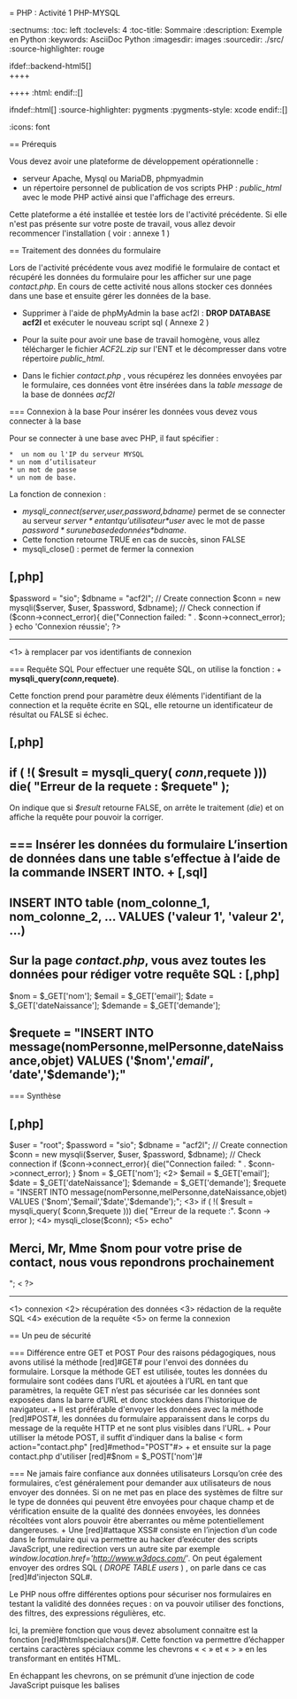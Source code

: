 = PHP : Activité 1  PHP-MYSQL

:sectnums:
:toc: left
:toclevels: 4
:toc-title: Sommaire
:description: Exemple en Python
:keywords: AsciiDoc Python
:imagesdir: images
:sourcedir: ./src/
:source-highlighter: rouge 

 



ifdef::backend-html5[]  
++++
<link rel="stylesheet" href="https://cdnjs.cloudflare.com/ajax/libs/font-awesome/4.7.0/css/font-awesome.min.css">
++++
:html:
endif::[]

ifndef::html[]
:source-highlighter: pygments
:pygments-style: xcode
endif::[] 

:icons: font



== Prérequis

Vous devez avoir une plateforme de développement opérationnelle :

* serveur Apache, Mysql ou MariaDB, phpmyadmin 
* un répertoire personnel de publication de vos scripts PHP : *public_html* avec le mode PHP activé ainsi que l'affichage des erreurs.

Cette plateforme a été installée et testée lors de l'activité précédente. Si elle n'est pas présente sur votre poste de travail, vous allez devoir recommencer l'installation ( voir : annexe 1 )

== Traitement des données du formulaire

Lors de l'activité précédente vous avez modifié le formulaire de contact et récupéré les données du formulaire pour les afficher sur une page *contact.php*. En cours de cette activité nous allons stocker ces données dans une base et ensuite gérer les données de la base.

* Supprimer à l'aide de phpMyAdmin la base acf2l :  **DROP DATABASE acf2l** et exécuter le nouveau script sql ( Annexe 2 ) 
* Pour la suite pour avoir une base de travail homogène, vous allez télécharger le fichier *ACF2L.zip* sur l'ENT et le décompresser dans votre répertoire *public_html*.

* Dans le fichier *contact.php* , vous récupérez les données envoyées par le formulaire, ces données vont être insérées dans la *table message* de la base de données *acf2l*

=== Connexion à la base
Pour insérer les données vous devez vous connecter à la base 

Pour se connecter à une base avec PHP, il faut spécifier :

    *  un nom ou l'IP du serveur MYSQL
    * un nom d’utilisateur
    * un mot de passe
    * un nom de base.
      
La fonction de connexion :

* *mysqli_connect($server,$user,$password,$bdname)* 
 permet de se connecter au serveur *$server* en tant qu’utilisateur *$user* avec le mot de passe *$password* sur une base de données *$bdname*. 
* Cette fonction retourne TRUE en cas de succès, sinon FALSE
* mysqli_close() : permet de fermer la connexion

[,php]
----
<?php
 $server = "localhost";
 $user = "root"; <1>
 $password = "sio";
 $dbname = "acf2l";

 // Create connection
 $conn = new mysqli($server, $user, $password, $dbname);
 // Check connection
  if ($conn->connect_error){
    die("Connection failed: " . $conn->connect_error);
  }
  echo 'Connexion réussie';
?>
----
<1> à remplacer par vos identifiants de connexion

=== Requête SQL
Pour effectuer une requête SQL, on utilise la fonction : +
**mysqli_query($conn,$requete)**.

Cette fonction prend pour paramètre deux éléments l'identifiant de la connection et la requête écrite en SQL, elle retourne un identificateur de résultat ou FALSE si échec.


[,php]
----
if ( !( $result = mysqli_query( $conn,$requete )))
	 die( "Erreur de la requete : $requete" );
----
On indique que si *$result* retourne FALSE, on arrête le traitement (*die*) et on affiche la requête pour pouvoir la corriger.

=== Insérer les données du formulaire 
L’insertion de données dans une table s’effectue à l’aide de la commande **INSERT INTO**. +
[,sql]
----
INSERT INTO table (nom_colonne_1, nom_colonne_2, ...
 VALUES ('valeur 1', 'valeur 2', ...)
----

Sur la page *contact.php*, vous avez toutes les données pour rédiger votre requête SQL :
[,php]
----
$nom = $_GET['nom'];
$email = $_GET['email'];
$date = $_GET['dateNaissance'];
$demande = $_GET['demande'];

$requete = "INSERT INTO message(nomPersonne,melPersonne,dateNaissance,objet) VALUES ('$nom','$email','$date','$demande');"
----



=== Synthèse


[,php]
----
<?php

	$server = "localhost"; <1>
 	$user = "root";
 	$password = "sio";
 	$dbname = "acf2l";

 	// Create connection
 	$conn = new mysqli($server, $user, $password, $dbname);
 	// Check connection
  	if ($conn->connect_error){
    	die("Connection failed: " . $conn->connect_error);
 	} 

	$nom = $_GET['nom']; <2>
	$email = $_GET['email'];
	$date = $_GET['dateNaissance'];
	$demande = $_GET['demande'];

	$requete = "INSERT INTO  message(nomPersonne,melPersonne,dateNaissance,objet) VALUES ('$nom','$email','$date','$demande');"; <3>


	if ( !( $result = mysqli_query( $conn,$requete )))
		die( "Erreur de la requete :". $conn -> error );  <4>
	
	mysqli_close($conn); <5>


	echo"<h2>Merci, Mr, Mme $nom pour votre prise de contact, nous vous repondrons prochainement </h2>"; <
?>

----

<1> connexion
<2> récupération des données
<3> rédaction de la requête SQL
<4> exécution de la requête
<5> on ferme la connexion






== Un peu de sécurité

=== Différence entre GET et POST
Pour des raisons pédagogiques, nous avons utilisé la méthode [red]#GET# pour l'envoi des données du formulaire. Lorsque la méthode GET est utilisée, toutes les données du formulaire sont codées dans l’URL et ajoutées à l’URL en tant que paramètres, la requête GET n’est pas sécurisée car les données sont exposées dans la barre d’URL et donc stockées dans l'historique de navigateur. +
Il est préférable d'envoyer les données avec la méthode [red]#POST#, les données du formulaire apparaissent dans le corps du message de la requête HTTP et ne sont plus visibles dans l'URL. +
Pour utilliser la métode POST, il suffit d'indiquer dans la balise < form action="contact.php" [red]#method="POST"#> +
et ensuite sur la page contact.php d'utiliser [red]#$nom = $_POST['nom']#

=== Ne jamais faire confiance aux données utilisateurs
Lorsqu’on crée des formulaires, c’est généralement pour demander aux utilisateurs de nous envoyer des données. Si on ne met pas en place des systèmes de filtre sur le type de données qui peuvent être envoyées pour chaque champ et de vérification ensuite de la qualité des données envoyées, les données récoltées vont alors pouvoir être aberrantes ou même potentiellement dangereuses. +
Une [red]#attaque XSS# consiste en l’injection d’un code dans le formulaire qui va permettre au hacker d’exécuter des scripts JavaScript, une redirection vers un autre site par exemple *window.location.href='http://www.w3docs.com/'*. On peut également envoyer des ordres SQL ( *DROPE TABLE users* ) , on parle dans ce cas [red]#d'injecton SQL#.

Le PHP nous offre différentes options pour sécuriser nos formulaires en testant la validité des données reçues : on va pouvoir utiliser des fonctions, des filtres, des expressions régulières, etc.

Ici, la première fonction que vous devez absolument connaitre est la fonction [red]#htmlspecialchars()#. Cette fonction va permettre d’échapper certains caractères spéciaux comme les chevrons « < » et « > » en les transformant en entités HTML.

En échappant les chevrons, on se prémunit d’une injection de code JavaScript puisque les balises <script> et /<script> vont être transformées en & <script> et &/<script> et ne vont donc pas être exécutées par le navigateur.

On va ensuite pouvoir utiliser d’autres fonctions pour nettoyer les données avant de les stocker comme [red]#trim()# qui va supprimer les espaces inutiles et [red]#stripslashes()# qui va supprimer les antislashes que certains hackers pourraient utiliser pour échapper des caractères spéciaux.

On peut ici créer une fonction personnalisée qui va se charger d’exécuter chacune des trois fonctions ci-dessus :

[,php]
----
function validDonnees($donnees){
        $donnees = trim($donnees);
        $donnees = stripslashes($donnees);
        $donnees = htmlspecialchars($donnees);
        return $donnees;
    }
----

=== isset() -  !empty()
Avant de récupérer les données d'un formulaire, il faut vérifier qu'elles ont bien été envoyées et qu'elles contiennent des valeurs . +
* La fonction [red]#isset()# vérifie l'existence d'une variable, exemple:  [red]#if (isset($_GET['nom'])#, si cette variable n'existe pas inutile d'essayer de récupérer sa valeur
* La fonction [red]#!empty()# vérifie si une variable n'est pas vide

[,php]
----
if ( isset($_GET['nom']) and !empty($_GET['nom'])){
				$nom = validDonnes($_GET['nom']);
		 }
----

== Gestion des données de la base 
[red]#CRUD# (create, read, update, delete) (créer, lire, mettre à jour, supprimer) est un acronyme pour les opérations réalisées sur des données stockées. +
Nous avons vu comment stocker des données avec l'ordre *SQL : INSERT*, nous allons voir les autres opérations *CRUD*.

=== READ : lecture des données
Sur une nouvelle page [red]#listeMessages.php#, vous allez devoir vous connecter à la base, rédiger la requête SQL, exécuter la requête et ensuite extraire les données pour les afficher.

* la connexion à la base est identique à celle vue pour les insertions.
* la requête SQL est une requête de sélection. L’utilisation la plus courante de SQL consiste à lire des données issues de la base de données. Cela s’effectue grâce à la commande [red]#SELECT#, qui retourne des enregistrements dans un tableau de résultat. L’utilisation basique de cette commande s’effectue de la manière suivante:
[,sql]
----
SELECT nom_du_champ FROM nom_table ;
----
Cette requête SQL va sélectionner *(SELECT)* le champ “nom_du_champ” provenant *(FROM)* de la table appelée “nom_table”. Si vous souhaitez afficher tous les champs, il suffit de remplacer le nom du/des champs par une [red]#*#. Exemple, on souhaite afficher toutes les données de la table message :

[,sql]
----
SELECT * FROM message ;
----
* Exécution de la requête SQL

[,php]
----
$requete = "SELECT * FROM message";

if ( !( $result = mysqli_query( $conn,$requete )))
	 die( 'Erreur de la requete : '.$requete );
----
Comme pour les insertions, on indique que si [red]#$result# retourne FALSE, on arrête le traitement (die) et on affiche la requête. +
L’identificateur de résultat [red]#$result# permettra à d’autres fonctions d’extraire ligne par ligne les données retournées par le serveur.

. Extraction des données +
L’affichage des résultats d’une requête se fait ligne par ligne. Une boucle permettra de recueillir chacune des lignes à partir de l’identifiant de résultat ($result) dans un tableau associatif : [red]#mysqli_fetch_assoc($result)# . Les clés étant les noms des champs de la table . Elle retourne FALSE s’il n’y a plus aucune ligne.

[,php]
----
<table class="table table-hover">
	<thead>
		<th>id</th>
		<th>nom</th>
		<th>mail</th>
		<th>date de naissance</th>
		<th>objet</th>
    </thead>
		
<?php
	//On teste si la requete retourne des résultats
	if (mysqli_num_rows($result) > 0) {
	// On exploite chaque ligne de résultat
    	while( $row = mysqli_fetch_assoc($result) ) {
          //print_r($row);
          echo "<tr>";
            echo "<td>".$row['idMessage']."</td>";
            echo "<td>".$row['nomPersonne']."</td>";
            echo "<td>".$row['melPersonne']."</td>";
            echo "<td>".$row['dateNaissance']."</td>";
            echo "<td>".$row['objet']."</td>";
          echo "</tr>";
       }
    }

?>
</table>
----

==== Synthèse
Sélection de tous les messages et affichage dans un tableau


[,php]
----
<?php

	$server = "localhost";
 	$user = "root";
 	$password = "sio";
 	$dbname = "acf2l";

 	// Create connection
 	$conn = new mysqli($server, $user, $password, $dbname);
 	// Check connection
  	if ($conn->connect_error){
    	die("Connection failed: " . $conn->connect_error); <1>
 	}

 	$requete = "SELECT * FROM message";

  if ( !( $result = mysqli_query( $conn,$requete )))
	   die( 'Erreur de la requete : '.$requete ); <2>

	 
?>
<table class="table table-hover"> <3>
	<thead>
		<th>id</th>
		<th>nom</th>
		<th>mail</th>
		<th>date de naissance</th>
		<th>objet</th>
	</thead>
		
<?php
	//On teste si la requete retourne des résultats
	if (mysqli_num_rows($result) > 0) {
	// On exploite chaque ligne de résultat
    	while( $row = mysqli_fetch_assoc($result) ) { <4>
          //print_r($row);
          echo "<tr>";
            echo "<td>".$row['idMessage']."</td>";
            echo "<td>".$row['nomPersonne']."</td>";
            echo "<td>".$row['melPersonne']."</td>";
            echo "<td>".$row['dateNaissance']."</td>";
            echo "<td>".$row['objet']."</td>";
          echo "</tr>";
       }
    }

?>
</table>

----

<1> connexion à la base
<2> Exécution de la requête
<3> corps du tableau en html
<4> extraction de chaque ligne de résultat dans un tableau associatif avec comme clé l'intutilé de chaque champ de la table

=== DELETE en SQL permet de supprimer des lignes dans une table.

La syntaxe SQL pour supprimer des lignes est la suivante :

[,sql]
----
DELETE FROM `table` WHERE condition
----

IMPORTANT: s’il n’y a pas de condition WHERE alors toutes les lignes seront supprimées et la table sera alors vide.

Une table doit contenir un champ qui identifie de manière unique chaque ligne ou entité, c'est le rôle de [red]#l'identifiant# ou ID qui en général est auto-incrémnté, c'est à dire que c'est le système de base de données qui se chargera de lui donner une valeur. Ainsi si on veut supprimer un message on utilisera l'identifiant du message 

[,sql]
----
DELETE FROM `message` WHERE idMessage = 1
----

On va donc ajouter une colonne à la liste des messages avec un lien vers une page deleteMessage.php et avec l'identifiant du message en paramètre.

* On aloute une entête *delete*
[,html]
----
<th>delete</th>
----
* contenu de la cellule, un lien qui pointe vers la page *deleteMessage.php* avec un paramère *id* dont le contenu est l'identifiant du message *$row['idMessage']*

[,php]
----
echo "<td><a href=deleteMessage.php?id=".$row['idMessage'].">delete</a></td>";
----
image::message.png[]

Si vous passer la souris sur les différents liens, vous devez voir le paramètre *id* changer de valeur pour prendre *l'identifiant* des différents messages. Si vous cliquez sur le lien, le navigateur vous indiquera que la page *deleteMessage.php* n'existe pas, vous devez la créer.

* Sur la page deleteMessage.php, on se connecte à la base, on récupère l'identifiant dans l'URL pour rédiger et exécuter la requête SQL de suppression, ensuite on redirige l'utilisateur vers la liste des messages.

* deleteMessage.php

[,php]
----
<?php

	$server = "localhost";
 	$user = "root";
 	$password = "sio";
 	$dbname = "acf2l";

 	// Create connection
 	$conn = new mysqli($server, $user, $password, $dbname);
 	// Check connection
  	if ($conn->connect_error){
    	die("Connection failed: " . $conn->connect_error);
 	}

	$id = $_GET['id'];

	$requete = "DELETE FROM  message where idMessage = $id";


	if ( !( $result = mysqli_query( $conn,$requete )))
		die( "Erreur de la requete :". $conn -> error );

	mysqli_close($conn);

	header('Location: listeMessages.php'); <1>
?>
----

<1> la page *deleteMessage.php* ne va rien afficher, elle s'occupe simplement d'exécuter la requête de suppression ensuite avec la fonction [red]#header#, on redirige l'utilisateur vers la page listeMessages.php

* avant de supprimer un message, vous pouvez faire apparaître une boîte de dialogue Javascript. La fonction *confirm* affiche une fenêtre avec une question et deux boutons : OK et Annuler. Le résultat est *true* si vous appuyez sur OK et *false* dans le cas contraire.

*onClick=\"return(confirm('Etes-vous sûr de vouloir supprimer ce message ?'));\"*


[,php]
----
echo "<td><a href=deleteMessage.php?id=".$row['idMessage']." onClick=\"return(confirm('Etes-vous sûr de vouloir supprimer ce message ?'));\">delete</a></td> ";
----


image::message2.png[]

== UPDATE : pour mettre à jour les données

La syntaxe SQL pour metre à jour des données est la suivante :

[,sql]
----
UPDATE table
SET colonne_1 = 'valeur 1', colonne_2 = 'valeur 2', colonne_3 = 'valeur 3'
WHERE condition
----

IMPORTANT: s’il n’y a pas de condition WHERE alors toutes les lignes seront mises à jour

On va donc ajouter une colonne à la liste des messages avec un lien vers une page updateMessage.php et avec l'identifiant du message en paramètre.

* On aloute une entête *update*
[,html]
----
<th>update</th>
----
* contenu de la cellule, un lien qui pointe vers la page *updateMessage.php* avec un paramère *id* dont le contenu est l'identifiant du message *$row['idMessage']*

[,php]
----
echo "<td><a href=updateForm.php?id=".$row['idMessage'].">update</a></td>";
----

image::message3.png[]

L'opération d'update est plus déicate, il faut présenter le formulaire avec les données du message à corriger, il faut donc faire une requête de sélection de toutes les données du message à partir de son identifiant.

* le formulaire de mise à jour : updateForm.php

[,php]
----
<?php

	if ( isset($_GET['id']) and !empty($_GET['id'])){
	    $id = $_GET['id'];
	} <1>
	else {
		 header('Location: listeMessages.php');
	}

	$server = "localhost";
 	$user = "root";
 	$password = "sio";
 	$dbname = "acf2l";

 	// Create connection
 	$conn = new mysqli($server, $user, $password, $dbname);
 	// Check connection
  	if ($conn->connect_error){
    	die("Connection failed: " . $conn->connect_error);
 	}

	$requete = "SELECT * FROM  message where idMessage = $id";


	if ( !( $result = mysqli_query( $conn,$requete )))
		die( "Erreur de la requete :". $conn -> error );

	$row = mysqli_fetch_assoc($result); <2>
	//print_r($row);
	
    mysqli_close($conn);
?>

<!-- Contact Form start -->
	<div class="contact-form">
		<form id="contactForm" action="updateMessage.php" method="get">
			<input name="id" type="hidden" value="<?php echo $row['idMessage']; ?>" /> <3>
			<div class="row">
				<div class="form-group col-md-6 col-sm-6">
					<input type="text" class="form-control" value="<?php echo $row['nomPersonne']; ?>" name="nom" required />
				</div>
								
				<div class="form-group col-md-6 col-sm-6">
					<input type="email" class="form-control" value="<?php echo $row['melPersonne']; ?>" name="email"/>
				</div>
								
				<div class="form-group col-md-12 col-sm-12">
					<label>Date de naissance : </label>
					<input type="date" class="form-control" value="<?php echo $row['dateNaissance']; ?>" name="dateNaissance">
				</div>
								
				<div class="form-group col-md-12 col-sm-12">
					Votre demande :
					<select  class="form-control" name="demande" required >
					    <option value="" disabled selected>Selectionner une option</option>
  						<option value="prix">prix</option>
  						<option value="sécurité">sécurité</option>
  						<option value="assurances">assurances</option>
  						<option value="horaires">horaires</option>
  						<option value="autres">Autres</option>
					</select>
				</div>
								
				<div class="col-md-12 col-sm-12 text-center">
				    <button type="submit" class="btn-contact">Submit</button>
				</div>
			</div>
		</form>
	</div>
<!-- Contact Form end -->
----

<1> on vérifie que le paramère id est dans l'URL et qu'il n'est pas vide, dans le cas contraire on redirige vers la page : listeMessages.php

<2> la requête ne retourne qu'une seule ligne, [red]#mysqli_fetch_assoc($result)# retourne cette ligne dans le tableau associatif suivant pour le premier message ( vous pouvez décommenter la ligne *//print_r($row)*  :
	Array ( [idMessage] => 1 [nomPersonne] => Delcourt [melPersonne] => cdeltour@hotmail.com [dateNaissance] => 2020-09-11 [objet] => prix ), il suffit de mettre ces données dans l'attribut value du formulaire [red]#value="<?php echo $row['nomPersonne']; ?>"#

<3> Les éléments [red]#<input  type="hidden"# permettent  d'inclure des données qui ne peuvent pas être vues ou modifiées lorsque le formulaire est envoyé. Cela permet par exemple d'envoyer l'identifiant du message nécessaire pour le sélectionner e]t le mettre à jour. Les champs de ce type sont invisibles sur la page.


* les données du formulaire de mise à jour sont envoyées à la page *updateMessage.php*, comme pour la page *deleteMessage.php*, cette page n'affichera rien, elle va récupérer les données du formulaire et mettre à jour les données puis redigera l'utilisateur sur la page *listeMessages.php*.

[red]#updateMesage.php#

[,php]
----
<?php

	$server = "localhost";
 	$user = "root";
 	$password = "sio";
 	$dbname = "acf2l";

 	// Create connection
 	$conn = new mysqli($server, $user, $password, $dbname);
 	// Check connection
  	if ($conn->connect_error){
    	die("Connection failed: " . $conn->connect_error);
 	}

	$id = $_GET['id'];
	$nom = $_GET['nom'];
	$email = $_GET['email'];
	$date = $_GET['dateNaissance'];
	$demande = $_GET['demande'];

	$requete = "UPDATE message set nomPersonne='$nom', melPersonne='$email', dateNaissance='$date', objet='$demande' where idMessage = $id";


	if ( !( $result = mysqli_query( $conn,$requete )))
		die( "Erreur de la requete :". $conn -> error );

	mysqli_close($conn);

	header('Location: listeMessages.php');
?>
----


== LES HEADER ET FOOTER

Une page est généralement composée d'un header et d'un footer.

Le *header* peut comprendre (liste non exhaustive) : un menu, un logo, des liens vers des réseaux sociaux, ...

Le *footer* reprend en général les mentions légales, et aussi vers les liens vers certaines pages qui ne sont pas listées dans le menu.

En général toutes les pages de votre site ont le même header et footer, aussi pour éviter de les recopier sur chaque page et de devoir internir sur chaque page en cas de modification, nous allons créer un fichier *header.html* et un fichier *footer.html* et les inclure dans vos différentes pages grâce à la fonction PHP : [red]#require_once#.

Le principe est assez simple, il suffit de créer un fichier *header.html* ou *header.php* dans lequel vous allez recopier toute la partie header de votre page principale  et ensuite vous pouvez remplacer le code recopié par : [red]#<?php require_once('header.html'); ?>#. (On effectue la même opération pour le footer)

WARNING: vous devez modifier l'extention de vos fichiers html pour que le PHP soit interprété, par exemple votre ficher *index.html* sera renommé en *index.php*



IMPORTANT: Lorsque votre site prend de l'importance, le code devient vite illisible et incompréhensible si vous ne pensez pas à l'organiser . Mais comment organiser son code de manière à être le plus clair possible ? Il existe de nombreuses solutions, chacune ayant ses avantages et ses inconvénients.
L'une des solutions fréquemment retenue est de dissocier la vue c'est à dire le code xHTML visible, du traitement des données c'est à dire de l'accès aux bases de données et le contrôle des résultats. On parle alors de modèles [red]#MVC# : Modèle Vue Contrôleur. Ce qui fera l'objet de la 2e activité.


== Annexe 1 : Plateforme de développement 

* LAMP est un acronyme pour Linux, Apache, MySQL, PHP. C'est une pile logicielle comprenant le système d'exploitation, un serveur HTTP, un système de gestion de bases de données et un langage de programmation interprété, et qui permet de mettre en place un serveur web. https://doc.ubuntu-fr.org/lamp[Ubuntu - Serveur LAMP]
* phpMyAdmin est une interface web en PHP pour administrer à distance les SGBD MySQL et MariaDB. https://doc.ubuntu-fr.org/phpmyadmin[Ubuntu PhpMyAdmin]
* Le serveur Web Apache, permet de publier des pages PHP depuis le dossier personnel des utilisateurs du système. Pour cela il est nécessaire d'activer le mode UserDir sur le serveur Apache.
Pour activer le mode UserDir il faut :
    1. activer le module en tapant la commande +
    *sudo a2enmod userdir*
    2. redémarrer le serveur Apache en tapant la commande +
    *sudo systemctl restart apache2*
    3. créer un dossier *public_html* dans le répertoire personnel de chaque utilisateur qui veut partager leurs fichiers
exemple : *mkdir ~rvolfoni/public_html*
(crée un dossier public_html dans le répertoire personnel de l'utilisateur rvolfoni)
    4. modifier les droits des dossiers personnels des utilisateur qui vont partager leurs fichiers car ce dossier est inaccessible par défaut pour Apache
exemple : *chmod o+rx /home/rvolfoni*
( autorise les utilisateur autres que le propriétaire du dossier -- rvolfoni -- à accéder au dossier en lecture seule )
    5. Par défaut en mode userdir le PHP n’est pas activé, vous devez modifier le fichier : +
	*sudo vim /etc/apache2/mods-enabled/php8.3.conf* +
et passer la directive php sur On +
	*php_admin_flag engine On*
	6. Par défaut, le serveur Apache n'affiche pas les erreurs alors que c'est nécessaire lorsque l'on développe une application. Pour activer l'affichage des erreurs sur Ubuntu
        - sudo vim /etc/php/8.3/apache2/php.ini. Repérez ceci :
        -  *display_errors = Off*. Et passez-le à cela :
        - *display_errors = On*. Enfin, redémarrez Apache :
        - *sudo systemctl restart apache2*


== Annexe 2 : Script SQL - base acf2l

====
[,sql]
----
--
-- Base de données :  `acf2l`
--
CREATE DATABASE IF NOT EXISTS `acf2l` DEFAULT CHARACTER SET utf8 COLLATE utf8_general_ci;
USE `acf2l`;

-- --------------------------------------------------------

DROP TABLE IF EXISTS `message`;

--
-- Structure de la table `message`
--

CREATE TABLE `message` (
  `idMessage` int(4) NOT NULL AUTO_INCREMENT,
  `nomPersonne` varchar(20) NOT NULL,
  `melPersonne` varchar(70) NOT NULL,
  `dateNaissance` date NOT NULL,
  `objet` varchar(20) NOT NULL,
   PRIMARY KEY (`idMessage`)
) ENGINE=InnoDB DEFAULT CHARSET=utf8;

--
-- Déchargement des données de la table `message`
--

INSERT INTO `message` (nomPersonne,melPersonne,dateNaissance,objet) VALUES
('Delcourt', 'cdeltour@hotmail.com', '2020-09-11', 'prix'),
('Fime', 'ffime@orange.fr', '2020-05-22', 'securite'),
('Ertau', 'frank.ertau@laposte.net', '2023-05-23', 'horaires'),
('Maneur', 'manu@gmail.com', '2023-06-02', 'horaires'),
('Berezovski', 'zber@gmail.com', '1986-09-08', 'prix'),
('Finley', 'pascfinley@yahoo.fr', '1995-06-11', 'assurances'),
('Vofur', 'hvofur@free.fr', '2001-06-26', 'assurances'),
('Derzou', 'ouzala@aol.com', '2002-10-24', 'autres'),
('Serty', 'serty@htotmail.com', '2003-10-27', 'prix'),
('Vofur', 'victor.vofur@laposte.net', '1970-10-27', 'securite'),
('Calende', 'calende@orange.fr', '1975-06-21', 'autres'),
('Jemba', 'jaimeba@yahoo.fr', '1999-10-30', 'horaires'),
('Morin', 'morinsev@hotmail.com', '1987-10-22', 'horaires'),
('Benrech', 'recb@gmail.com', '1988-06-26', 'securite'),
('Nguyen', 'nguyen774@wanadoo.fr', '1967-11-06', 'prix'),
('Louali', 'kloua@caramail.fr', '2000-11-28', 'prix'),
('Paolo', 'jp.paolo@caramail.fr', '1976-06-02', 'prix'),
('Map', 'leplusbeaudu77@gmail.com', '2001-06-02', 'autres'),
('Kounde', 'koundell@orange.fr', '2003-11-16', 'prix'),
('Derissam', 'jjdd@gmail.com', '2000-12-01', 'securite');
--
-- Index pour les tables déchargées
--

--
----
